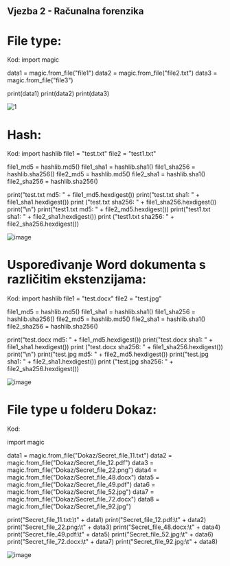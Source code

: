 ## Vjezba 2 - Računalna forenzika

# File type:

Kod:
import magic

data1 = magic.from_file("file1")
data2 = magic.from_file("file2.txt")
data3 = magic.from_file("file3")

print(data1)
print(data2)
print(data3)

![1](https://user-images.githubusercontent.com/56872071/172830215-a3921ec3-dea6-489f-bc78-d8282fccec73.png)

# Hash:

Kod:
import hashlib
file1 = "test.txt"
file2 = "test1.txt"

file1_md5 = hashlib.md5()
file1_sha1 = hashlib.sha1()
file1_sha256 = hashlib.sha256()
file2_md5 = hashlib.md5()
file2_sha1 = hashlib.sha1()
file2_sha256 = hashlib.sha256()

print("test.txt md5: " + file1_md5.hexdigest())
print("test.txt sha1: " + file1_sha1.hexdigest())
print ("test.txt sha256: " + file1_sha256.hexdigest())
print("\n")
print("test1.txt md5: " + file2_md5.hexdigest())
print("test1.txt sha1: " + file2_sha1.hexdigest())
print ("test1.txt sha256: " + file2_sha256.hexdigest())

![image](https://user-images.githubusercontent.com/56872071/172832225-6f9d5648-5a5f-40b8-bbef-fe48b8eca9e3.png)

# Uspoređivanje Word dokumenta s različitim ekstenzijama:

Kod:
import hashlib
file1 = "test.docx"
file2 = "test.jpg"

file1_md5 = hashlib.md5()
file1_sha1 = hashlib.sha1()
file1_sha256 = hashlib.sha256()
file2_md5 = hashlib.md5()
file2_sha1 = hashlib.sha1()
file2_sha256 = hashlib.sha256()

print("test.docx md5: " + file1_md5.hexdigest())
print("test.docx sha1: " + file1_sha1.hexdigest())
print ("test.docx sha256: " + file1_sha256.hexdigest())
print("\n")
print("test.jpg md5: " + file2_md5.hexdigest())
print("test.jpg sha1: " + file2_sha1.hexdigest())
print ("test.jpg sha256: " + file2_sha256.hexdigest())

![image](https://user-images.githubusercontent.com/56872071/172833010-959ebccb-7e84-45c9-a35f-0fbcea20d382.png)

# File type u folderu Dokaz:

Kod:

import magic

data1 = magic.from_file("Dokaz/Secret_file_11.txt")
data2 = magic.from_file("Dokaz/Secret_file_12.pdf")
data3 = magic.from_file("Dokaz/Secret_file_22.png")
data4 = magic.from_file("Dokaz/Secret_file_48.docx")
data5 = magic.from_file("Dokaz/Secret_file_49.pdf")
data6 = magic.from_file("Dokaz/Secret_file_52.jpg")
data7 = magic.from_file("Dokaz/Secret_file_72.docx")
data8 = magic.from_file("Dokaz/Secret_file_92.jpg")


print("Secret_file_11.txt:\t" + data1)
print("Secret_file_12.pdf:\t" + data2)
print("Secret_file_22.png:\t" + data3)
print("Secret_file_48.docx:\t" + data4)
print("Secret_file_49.pdf:\t" + data5)
print("Secret_file_52.jpg:\t" + data6)
print("Secret_file_72.docx:\t" + data7)
print("Secret_file_92.jpg:\t" + data8)

![image](https://user-images.githubusercontent.com/56872071/172834528-b8d2c9dd-4351-43c5-bd1e-e06692f36ad2.png)
